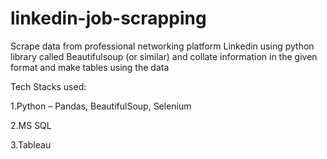 # linkedin-job-scrapping
Scrape data from professional networking platform Linkedin using python library called Beautifulsoup (or similar) and collate information in the given format and make tables using the data

Tech Stacks used:

1.Python – Pandas, BeautifulSoup, Selenium

2.MS SQL

3.Tableau

